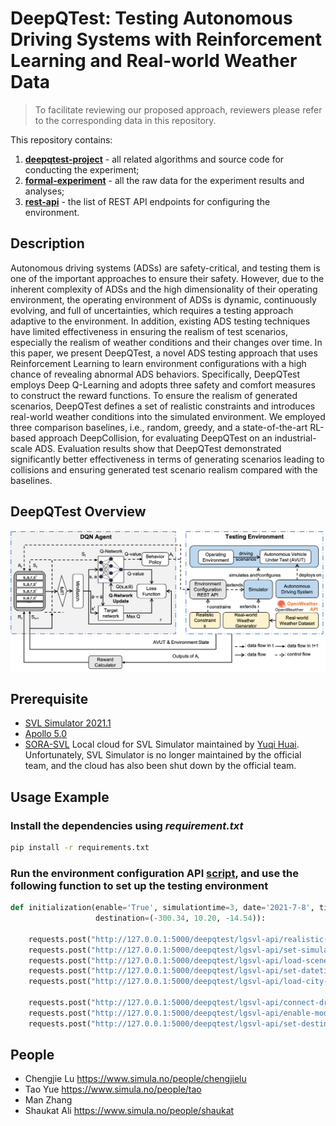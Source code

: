 # DeepQTest: Testing Autonomous Driving Systems with Reinforcement Learning and Real-world Weather Data

> To facilitate reviewing our proposed approach, reviewers please refer to the corresponding data in this repository.<br/>

This repository contains:

1. **[deepqtest-project](https://github.com/Simula-COMPLEX/DeepQTest/tree/main/deepqtest-project)** - all related algorithms and source code for conducting the experiment;
2. **[formal-experiment](https://github.com/Simula-COMPLEX/DeepQTest/tree/main/formal-experiment)** - all the raw data for the experiment results and analyses;
3. **[rest-api](https://github.com/Simula-COMPLEX/DeepQTest/tree/main/rest-api)** - the list of REST API endpoints for configuring the environment.

## Description

Autonomous driving systems (ADSs) are safety-critical, and testing them is one of the important approaches to ensure their safety. However, due to the inherent complexity of ADSs and the high dimensionality of their operating environment, the operating environment of ADSs is dynamic, continuously evolving, and full of uncertainties, which requires a testing approach adaptive to the environment. In addition, existing ADS testing techniques have limited effectiveness in ensuring the realism of test scenarios, especially the realism of weather conditions and their changes over time. In this paper, we present DeepQTest, a novel ADS testing approach that uses Reinforcement Learning to learn environment configurations with a high chance of revealing abnormal ADS behaviors. Specifically, DeepQTest employs Deep Q-Learning and adopts three safety and comfort measures to construct the reward functions. To ensure the realism of generated scenarios, DeepQTest defines a set of realistic constraints and introduces real-world weather conditions into the simulated environment. We employed three comparison baselines, i.e., random, greedy, and a state-of-the-art RL-based approach DeepCollision, for evaluating DeepQTest on an industrial-scale ADS. Evaluation results show that DeepQTest demonstrated significantly better effectiveness in terms of generating scenarios leading to collisions and ensuring generated test scenario realism compared with the baselines.
 
## DeepQTest Overview

<div align=center><img src="https://github.com/Simula-COMPLEX/DeepQTest/blob/main/figures/overview.png" width="960" /></div>

## Prerequisite

- [SVL Simulator 2021.1](https://github.com/lgsvl/simulator/releases/tag/2021.1)
- [Apollo 5.0](https://github.com/ApolloAuto/apollo/releases/tag/v5.0.0)
- [SORA-SVL](https://github.com/YuqiHuai/SORA-SVL) Local cloud for SVL Simulator maintained by [Yuqi Huai](https://github.com/YuqiHuai). Unfortunately, SVL Simulator is no longer maintained by the official team, and the cloud has also been shut down by the official team.

## Usage Example

### Install the dependencies using *requirement.txt*
```sh
pip install -r requirements.txt
```

### Run the environment configuration API [script](https://github.com/Simula-COMPLEX/DeepQTest/blob/main/deepqtest-project/restapi/svlapis/environment_configuration_rest_apis.py), and use the following function to set up the testing environment

```python
def initialization(enable='True', simulationtime=3, date='2021-7-8', time='6:00:00', city='SanFrancisco', road_start='road1_start',
                   destination=(-300.34, 10.20, -14.54)):

    requests.post("http://127.0.0.1:5000/deepqtest/lgsvl-api/realistic-scenario-constraints?enable={}".format(enable))
    requests.post("http://127.0.0.1:5000/deepqtest/lgsvl-api/set-simulationtime?simulationtime={}".format(simulationtime))
    requests.post("http://127.0.0.1:5000/deepqtest/lgsvl-api/load-scene?scene={}&road_start={}".format('SanFrancisco', road_start))
    requests.post("http://127.0.0.1:5000/deepqtest/lgsvl-api/set-datetime?date={}&time={}".format(date, time))
    requests.post("http://127.0.0.1:5000/deepqtest/lgsvl-api/load-city-weather?city={}&date={}".format(city, date))

    requests.post("http://127.0.0.1:5000/deepqtest/lgsvl-api/connect-dreamview")
    requests.post("http://127.0.0.1:5000/deepqtest/lgsvl-api/enable-modules")
    requests.post("http://127.0.0.1:5000/deepqtest/lgsvl-api/set-destination?des_x={}&des_y={}&des_z={}".format(destination[0], destination[1], destination[2]))
```

## People

- Chengjie Lu https://www.simula.no/people/chengjielu
- Tao Yue https://www.simula.no/people/tao
- Man Zhang
- Shaukat Ali https://www.simula.no/people/shaukat
